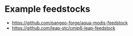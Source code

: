 # Example feedstocks

- <https://github.com/pangeo-forge/aqua-modis-feedstock>
- <https://github.com/leap-stc/cmip6-leap-feedstock>
